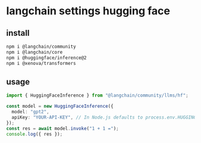 # langchain settings hugging face

## install

```sh
npm i @langchain/community
npm i @langchain/core
npm i @huggingface/inference@2
npm i @xenova/transformers
```

## usage

```ts
import { HuggingFaceInference } from "@langchain/community/llms/hf";

const model = new HuggingFaceInference({
  model: "gpt2",
  apiKey: "YOUR-API-KEY", // In Node.js defaults to process.env.HUGGINGFACEHUB_API_KEY
});
const res = await model.invoke("1 + 1 =");
console.log({ res });
```
